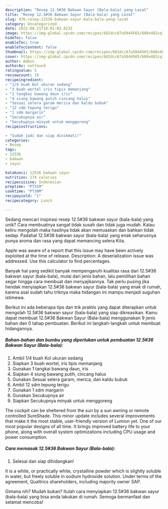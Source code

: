 ```yaml
---
description: "Resep 12.5#36 Bakwan Sayur (Bala-bala) yang Lezat"
title: "Resep 12.5#36 Bakwan Sayur (Bala-bala) yang Lezat"
slug: 476-resep-12536-bakwan-sayur-bala-bala-yang-lezat
category: Uncategorized
date: 2022-08-21T10:01:03.823Z
image: https://img-global.cpcdn.com/recipes/682dcc67a5044565/680x482cq70/12536-bakwan-sayur-bala-bala-foto-resep-utama.jpg
hideToc: false
enableToc: true
enableTocContent: false
thumbnail: https://img-global.cpcdn.com/recipes/682dcc67a5044565/680x482cq70/12536-bakwan-sayur-bala-bala-foto-resep-utama.jpg
cover: https://img-global.cpcdn.com/recipes/682dcc67a5044565/680x482cq70/12536-bakwan-sayur-bala-bala-foto-resep-utama.jpg
author: Admin
authorAv: notfound
ratingvalue: 5
reviewcount: 19
recipeingredient:
- "1/4 buah Kol ukuran sedang"
- "3 buah wortel iris tipis memanjang"
- "1 tangkai bawang daun iris"
- "4 siung bawang putih cincang halus"
- "Sesuai selera garam merica dan kaldu bubuk"
- "12 sdm tepung terigu"
- "1 sdm margarin"
- "Secukupnya air"
- "Secukupnya minyak untuk menggoreng"
recipeinstructions:

- "Sudah jadi dan siap dinikmati!"
categories:
- Resep
tags:
- 12536
- bakwan
- sayur

katakunci: 12536 bakwan sayur 
nutrition: 174 calories
recipecuisine: Indonesian
preptime: "PT31M"
cooktime: "PT30M"
recipeyield: "1"
recipecategory: Lunch

---
```





Sedang mencari inspirasi resep 12.5#36 bakwan sayur (bala-bala) yang unik? Cara membuatnya sangat tidak susah dan tidak juga mudah. Kalau keliru mengolah maka hasilnya tidak akan memuaskan dan bahkan tidak sedap. Padahal 12.5#36 bakwan sayur (bala-bala) yang enak seharusnya punya aroma dan rasa yang dapat memancing selera Kita.





Apple was aware of a report that this issue may have been actively exploited at the time of release. Description: A deserialization issue was addressed. Use this calculator to find percentages.

Banyak hal yang sedikit banyak mempengaruhi kualitas rasa dari 12.5#36 bakwan sayur (bala-bala), mulai dari jenis bahan, lalu pemilihan bahan segar hingga cara membuat dan menyajikannya. Tak perlu pusing jika hendak menyiapkan 12.5#36 bakwan sayur (bala-bala) yang enak di rumah, karena asal sudah tahu triknya maka hidangan ini mampu menjadi suguhan istimewa.






Berikut ini ada beberapa tips dan trik praktis yang dapat diterapkan untuk mengolah 12.5#36 bakwan sayur (bala-bala) yang siap dikreasikan. Kamu dapat membuat 12.5#36 Bakwan Sayur (Bala-bala) menggunakan 9 jenis bahan dan 0 tahap pembuatan. Berikut ini langkah-langkah untuk membuat hidangannya.

<!--inarticleads1-->

##### Bahan-bahan dan bumbu yang diperlukan untuk pembuatan 12.5#36 Bakwan Sayur (Bala-bala):

1. Ambil 1/4 buah Kol ukuran sedang
1. Siapkan 3 buah wortel, iris tipis memanjang
1. Gunakan 1 tangkai bawang daun, iris
1. Siapkan 4 siung bawang putih, cincang halus
1. Gunakan Sesuai selera garam, merica, dan kaldu bubuk
1. Ambil 12 sdm tepung terigu
1. Gunakan 1 sdm margarin
1. Gunakan Secukupnya air
1. Siapkan Secukupnya minyak untuk menggoreng


The cockpit can be sheltered from the sun by a sun awning or remote controlled SureShade. This minor update includes several improvements that make it the most stable, user-friendly version of Lumion yet. One of our most popular designs of all time. It brings improved battery life to your phone, along with overall system optimizations including CPU usage and power consumption. 

<!--inarticleads2-->

##### Cara memasak 12.5#36 Bakwan Sayur (Bala-bala):


1. Selesai dan siap dihidangkan!

It is a white, or practically white, crystalline powder which is slightly soluble in water, but freely soluble in sodium hydroxide solution. Under terms of the agreement, Qualtrics shareholders, including majority owner SAP. 

Gimana nih? Mudah bukan? Itulah cara menyiapkan 12.5#36 bakwan sayur (bala-bala) yang bisa anda lakukan di rumah. Semoga bermanfaat dan selamat mencoba!
